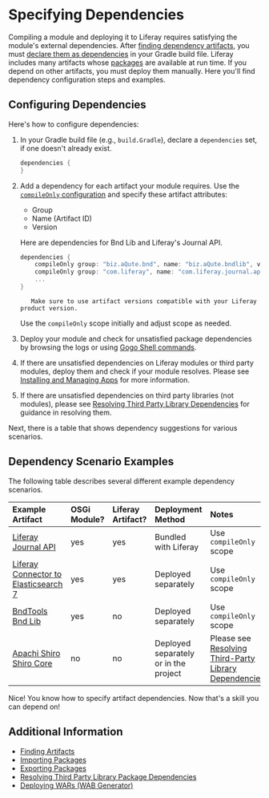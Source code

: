 # Specifying Dependencies

Compiling a module and deploying it to Liferay requires satisfying the module's external dependencies. After [finding dependency artifacts](../finding-artifacts.md), you must [declare them as dependencies](https://docs.gradle.org/current/userguide/declaring_dependencies.html) in your Gradle build file. Liferay includes many artifacts whose [packages](../../reference/exported-third-party-packages.md) are available at run time. If you depend on other artifacts, you must deploy them manually. Here you'll find dependency configuration steps and examples.

## Configuring Dependencies

Here's how to configure dependencies:

1. In your Gradle build file (e.g., `build.Gradle`), declare a `dependencies` set, if one doesn't already exist.

    ```groovy
    dependencies {
    }
    ```

1. Add a dependency for each artifact your module requires. Use the [`compileOnly` configuration](https://docs.gradle.org/current/userguide/java_plugin.html#sec:java_plugin_and_dependency_management) and specify these artifact attributes:

    * Group
    * Name (Artifact ID)
    * Version

    Here are dependencies for Bnd Lib and Liferay's Journal API.

    ```groovy
    dependencies {
        compileOnly group: "biz.aQute.bnd", name: "biz.aQute.bndlib", version: "3.5.0"
        compileOnly group: "com.liferay", name: "com.liferay.journal.api", version: "2.0.2"
        ...
    }
    ```

    ```important::
       Make sure to use artifact versions compatible with your Liferay product version.
    ```

    Use the `compileOnly` scope initially and adjust scope as needed.

1. Deploy your module and check for unsatisfied package dependencies by browsing the logs or using [Gogo Shell commands](../using-the-gogo-shell.md).

1. If there are unsatisfied dependencies on Liferay modules or third party modules, deploy them and check if your module resolves. Please see [Installing and Managing Apps](../../../system-administration/installing-and-managing-apps/getting-started/installing-and-managing-apps.md) for more information.

1. If there are unsatisfied dependencies on third party libraries (not modules), please see [Resolving Third Party Library Dependencies](./resolving-third-party-library-dependencies.md) for guidance in resolving them.

Next, there is a table that shows dependency suggestions for various scenarios.

## Dependency Scenario Examples

The following table describes several different example dependency scenarios.

| Example Artifact | OSGi Module? | Liferay Artifact? | Deployment Method | Notes |
| :--------------- | :---------- | :---------------- | :---------------- | :-------------- |
| [Liferay Journal API](https://docs.liferay.com/dxp/apps/journal/latest/javadocs/) | yes | yes | Bundled with Liferay | Use `compileOnly` scope |
| [Liferay Connector to Elasticsearch 7](https://web.liferay.com/marketplace/-/mp/application/170390307) | yes | yes | Deployed separately | Use `compileOnly` scope |
| [BndTools](https://bnd.bndtools.org/) [Bnd Lib](https://search.maven.org/search?q=a:biz.aQute.bndlib) | yes | no | Deployed separately | Use `compileOnly` scope |
| [Apachi Shiro](https://shiro.apache.org/) [Shiro Core](https://search.maven.org/search?q=a:shiro-core) | no  | no  | Deployed separately or in the project | Please see [Resolving Third-Party Library Dependencies](./resolving-third-party-library-package-dependencies.md) |

Nice! You know how to specify artifact dependencies. Now that's a skill you can depend on!

## Additional Information

* [Finding Artifacts](./finding-artifacts.md)
* [Importing Packages](../importing-packages.md)
* [Exporting Packages](../exporting-packages.md)
* [Resolving Third Party Library Package Dependencies](./resolving-third-party-library-package-dependencies.md)
* [Deploying WARs \(WAB Generator\)](../../../developing-apps/reference/deploying-wars-wab-generator.md)